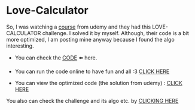 # Love-Calculator

So, I was watching a [course](https://www.udemy.com/course/100-days-of-code/) from udemy and they had this LOVE-CALCULATOR challenge. I solved it by myself. Although, their code is a bit more optimized, I am posting mine anyway because I found the algo interesting.

- You can check the [CODE](https://github.com/sh808siam/Love-Calculator/blob/main/Love-Calculator.py) ⬅️ here.

- You can run the code online to have fun and all :3 [CLICK HERE](https://www.online-python.com/ctWBezdkrX)

- You can view the optimized code (the solution from udemy) : [CLICK HERE](https://github.com/sh808siam/Love-Calculator/blob/main/SOLUTiON.py)

You also can check the challenge and its algo etc. by [CLICKING HERE](https://replit.com/@appbrewery/day-3-5-exercise#README.md)
